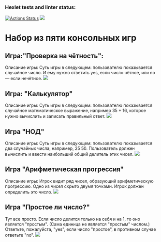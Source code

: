 ### Hexlet tests and linter status:
[![Actions Status](https://github.com/masha-masha/frontend-project-44/workflows/hexlet-check/badge.svg)](https://github.com/masha-masha/frontend-project-44/actions)
<a href="https://codeclimate.com/github/masha-masha/frontend-project-44/maintainability"><img src="https://api.codeclimate.com/v1/badges/363805adaaed82b731e3/maintainability" /></a>
<h1> Набор из пяти консольных игр </h1>
<h2>Игра:"Проверка на чётность":</h2>
<p>
  Описание игры:
Суть игры в следующем: пользователю показывается случайное число. И ему нужно ответить yes, если число чётное, или no — если нечётное.
<a href="https://asciinema.org/a/uZyIJEpT1bTuyIWaKDtV3waPA" target="_blank"><img src="https://asciinema.org/a/uZyIJEpT1bTuyIWaKDtV3waPA.svg" /></a>
</p>
<h2>Игра: "Калькулятор"</h2>
<p>
  Описание игры:
Суть игры в следующем: пользователю показывается случайное математическое выражение, например 35 + 16, которое нужно вычислить и записать правильный ответ.
  <a href="https://asciinema.org/a/613982" target="_blank"><img src="https://asciinema.org/a/613982.svg" /></a>
</p>
<h2>Игра "НОД"</h2>
<p>
  Описание игры:
  Суть игры в следующем: пользователю показывается два случайных числа, например, 25 50. Пользователь должен вычислить и ввести наибольший общий делитель этих чисел.
<a href="https://asciinema.org/a/613987" target="_blank"><img src="https://asciinema.org/a/613987.svg" /></a>
</p>
<h2>Игра "Арифметическая прогрессия"</h2>
<p>
  Описание игры:
  Игрок видит ряд чисел, образующий арифметическую прогрессию. Одно из чисел скрыто двумя точками. Игрок должен определить это число.
  <a href="https://asciinema.org/a/613988" target="_blank"><img src="https://asciinema.org/a/613988.svg" /></a>
</p>
<h2>Игра "Простое ли число?"</h2>
<p>
  Тут все просто. Если число делится только на себя и на 1, то оно является "простым". (Сама единица не является "простым" числом.)
  Ответьте, пожалуйста, "yes", если число "простое", в противном случае ответьте "no".
  <a href="https://asciinema.org/a/613990" target="_blank"><img src="https://asciinema.org/a/613990.svg" /></a>
</p>
